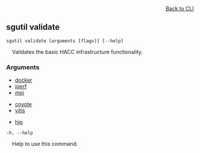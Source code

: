 <div id="readme" class="Box-body readme blob js-code-block-container">
<article class="markdown-body entry-content p-3 p-md-6" itemprop="text">
<p align="right">
<a href="https://github.com/fpgasystems/sgrt/blob/main/cli/manual.md#cli">Back to CLI</a>
</p>

## sgutil validate

<code>sgutil validate [arguments [flags]] [--help]</code>
<p>
  &nbsp; &nbsp; Validates the basic HACC infrastructure functionality.
</p>

### Arguments

* [docker](./sgutil-validate-docker.md#sgutil-validate-docker)
* [iperf](./sgutil-validate-iperf.md#sgutil-validate-iperf)
* [mpi](./sgutil-validate-mpi.md#sgutil-validate-mpi)

<!-- Extra line -->

* [coyote](./sgutil-validate-coyote.md#sgutil-validate-coyote)
* [vitis](./sgutil-validate-vitis.md#sgutil-validate-vitis)

<!-- Extra line -->

* [hip](./sgutil-validate-hip.md#sgutil-validate-hip)

<code>-h, --help</code>
<p>
  &nbsp; &nbsp; Help to use this command.
</p>